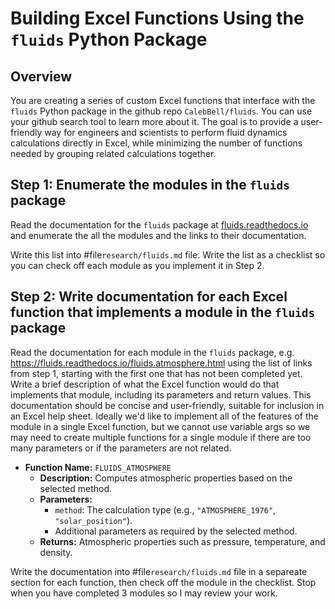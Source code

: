 # Building Excel Functions Using the `fluids` Python Package

## Overview
You are creating a series of custom Excel functions that interface with the `fluids` Python package in the github repo `CalebBell/fluids`. You can use your github search tool to learn more about it.  The goal is to provide a user-friendly way for engineers and scientists to perform fluid dynamics calculations directly in Excel, while minimizing the number of functions needed by grouping related calculations together.

## Step 1: Enumerate the modules in the `fluids` package
Read the documentation for the `fluids` package at [fluids.readthedocs.io](https://fluids.readthedocs.io/modules.html) and enumerate the all the modules and the links to their documentation.

Write this list into #file`research/fluids.md` file.  Write the list as a checklist so you can check off each module as you implement it in Step 2.

## Step 2: Write documentation for each Excel function that implements a module in the `fluids` package
Read the documentation for each module in the `fluids` package, e.g. https://fluids.readthedocs.io/fluids.atmosphere.html using the list of links from step 1, starting with the first one that has not been completed yet. Write a brief description of what the Excel function would do that implements that module, including its parameters and return values. This documentation should be concise and user-friendly, suitable for inclusion in an Excel help sheet.  Ideally we'd like to implement all of the features of the module in a single Excel function, but we cannot use variable args so we may need to create multiple functions for a single module if there are too many parameters or if the parameters are not related.
- **Function Name:** `FLUIDS_ATMOSPHERE`
  - **Description:** Computes atmospheric properties based on the selected method.
  - **Parameters:**
    - `method`: The calculation type (e.g., `"ATMOSPHERE_1976"`, `"solar_position"`).
    - Additional parameters as required by the selected method.
  - **Returns:** Atmospheric properties such as pressure, temperature, and density.

Write the documentation into #file`research/fluids.md` file in a separeate section for each function, then check off the module in the checklist.  Stop when you have completed 3 modules so I may review your work.

